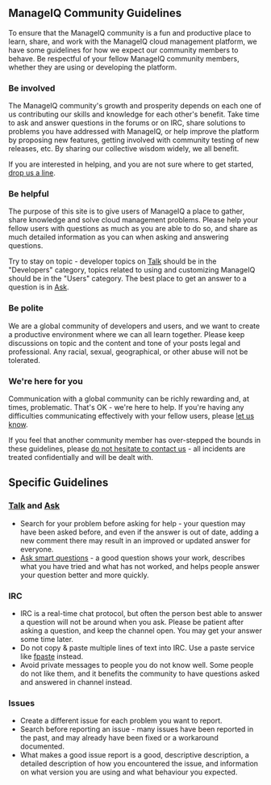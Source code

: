 ## ManageIQ Community Guidelines

To ensure that the ManageIQ community is a fun and productive place to learn,
share, and work with the ManageIQ cloud management platform, we have some
guidelines for how we expect our community members to behave. Be
respectful of your fellow ManageIQ community members, whether they are
using or developing the platform.

### Be involved

The ManageIQ community's growth and prosperity depends on each one of us
contributing our skills and knowledge for each other's benefit. Take time to
ask and answer questions in the forums or on IRC, share solutions to problems
you have addressed with ManageIQ, or help improve the platform by proposing
new features, getting involved with community testing of new releases, etc.
By sharing our collective wisdom widely, we all benefit.

If you are interested in helping, and you are not sure where to get started,
[drop us a line](mailto:contact@manageiq.org).

### Be helpful

The purpose of this site is to give users of ManageIQ a place to gather,
share knowledge and solve cloud management problems. Please help your
fellow users with questions as much as you are able to do so, and share as
much detailed information as you can when asking and answering questions.

Try to stay on topic - developer topics on [Talk](http://talk.manageiq.org)
should be in the "Developers" category, topics related to using and
customizing ManageIQ should be in the "Users" category. The best place to
get an answer to a question is in [Ask](http://ask.manageiq.org).

### Be polite

We are a global community of developers and users, and we want to create
a productive environment where we can all learn together. Please keep
discussions on topic and the content and tone of your posts legal and
professional. Any racial, sexual, geographical, or other abuse will not be
tolerated.

### We're here for you

Communication with a global community can be richly rewarding and, at
times, problematic. That's OK - we're here to help. If you're having any
difficulties communicating effectively with your fellow users, please
[let us know](mailto:contact@manageiq.org).

If you feel that another community member has over-stepped the bounds in
these guidelines, please [do not hesitate to contact
us](mailto:contact@manageiq.org) - all incidents are treated confidentially
and will be dealt with.

## Specific Guidelines

### [Talk](http://talk.manageiq.org) and [Ask](http://ask.manageiq.org)

* Search for your problem before asking for help - your question may have
  been asked before, and even if the answer is out of date, adding a new
  comment there may result in an improved or updated answer for everyone.
* [Ask smart questions](http://www.catb.org/esr/faqs/smart-questions.html) -
  a good question shows your work, describes what you have tried and what
  has not worked, and helps people answer your question better and more
  quickly.

### IRC

* IRC is a real-time chat protocol, but often the person best able to answer
  a question will not be around when you ask. Please be patient after asking
  a question, and keep the channel open. You may get your answer some time
  later.
* Do not copy & paste multiple lines of text into IRC. Use a paste
  service like [fpaste](http://fpaste.org) instead.
* Avoid private messages to people you do not know well. Some people
  do not like them, and it benefits the community to have questions asked
  and answered in channel instead.

### Issues

* Create a different issue for each problem you want to report.
* Search before reporting an issue - many issues have been reported
  in the past, and may already have been fixed or a workaround documented.
* What makes a good issue report is a good, descriptive description, a
  detailed description of how you encountered the issue, and information on
  what version you are using and what behaviour you expected.


